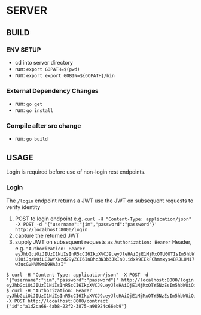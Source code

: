 # SERVER

## BUILD

### ENV SETUP

* cd into server directory
* run: `export GOPATH=$(pwd)`
* run: `export export GOBIN=${GOPATH}/bin`

### External Dependency Changes

* run: `go get`
* run: `go install`

### Compile after src change

* run: `go build`

## USAGE

Login is required before use of non-login rest endpoints.

### Login

The `/login` endpoint returns a JWT use the JWT on subsequent requests to verify identity

1. POST to login endpoint e.g. `curl -H "Content-Type: application/json" -X POST -d '{"username":"jim","password":"password"}' http://localhost:8000/login`
1. capture the returned JWT
1. supply JWT on subsequent requests as `Authorization: Bearer` Header, e.g. `"Authorization: Bearer eyJhbGciOiJIUzI1NiIsInR5cCI6IkpXVCJ9.eyJleHAiOjE1MjMxOTU0OTIsIm5hbWUiOiJqaW0iLCJwYXNzd29yZCI6InBhc3N3b3JkIn0.idxk9EEkFChmmxys4BRJLUM17w3ucGvNVM9m19HA3zI"`
```
$ curl -H "Content-Type: application/json" -X POST -d '{"username":"jim","password":"password"}' http://localhost:8000/login
eyJhbGciOiJIUzI1NiIsInR5cCI6IkpXVCJ9.eyJleHAiOjE1MjMxOTY5NzEsIm5hbWUiOiJqaW0iLCJwYXNzd29yZCI6InBhc3N3b3JkIn0.AHBO0cP9OQg3SYJR1caBy_2xPyyKI_KYEVJAHrrCl1c
$ curl -H "Authorization: Bearer eyJhbGciOiJIUzI1NiIsInR5cCI6IkpXVCJ9.eyJleHAiOjE1MjMxOTY5NzEsIm5hbWUiOiJqaW0iLCJwYXNzd29yZCI6InBhc3N3b3JkIn0.AHBO0cP9OQg3SYJR1caBy_2xPyyKI_KYEVJAHrrCl1c" -X POST http://localhost:8000/contract
{"id":"a1d2ca66-4ab8-22f2-3875-a98924c66eb9"}
```
